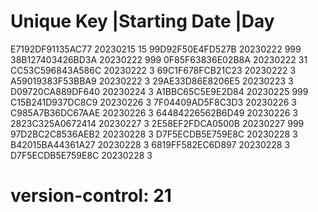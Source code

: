 # Unique Key        |Starting Date |Day
  E7192DF91135AC77   20230215       15
  99D92F50E4FD527B   20230222       999
  38B127403426BD3A   20230222       999
  0F85F63836E02B8A   20230222       31
  CC53C596843A586C   20230222       3
  69C1F678FCB21C23   20230222       3
  A59019383F53BBA9   20230222       3
  29AE33D86E8206E5   20230223       3
  D09720CA889DF640   20230224       3
  A1BBC65C5E9E2D84   20230225       999
  C15B241D937DC8C9   20230226       3
  7F04409AD5F8C3D3   20230226       3
  C985A7B36DC67AAE   20230226       3
  64484226562B6D49   20230226       3
  2823C325A0672414   20230227       3
  2E58EF2FDCA0500B   20230227       999
  97D2BC2C8536AEB2   20230228       3
  D7F5ECDB5E759E8C   20230228       3
  B42015BA44361A27   20230228       3
  6819FF582EC6D897   20230228       3
  D7F5ECDB5E759E8C   20230228       3
# version-control: 21
